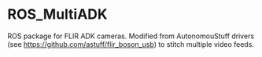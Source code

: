 # ROS_MultiADK
ROS package for FLIR ADK cameras. Modified from AutonomouStuff drivers (see https://github.com/astuff/flir_boson_usb) to stitch multiple video feeds. 

